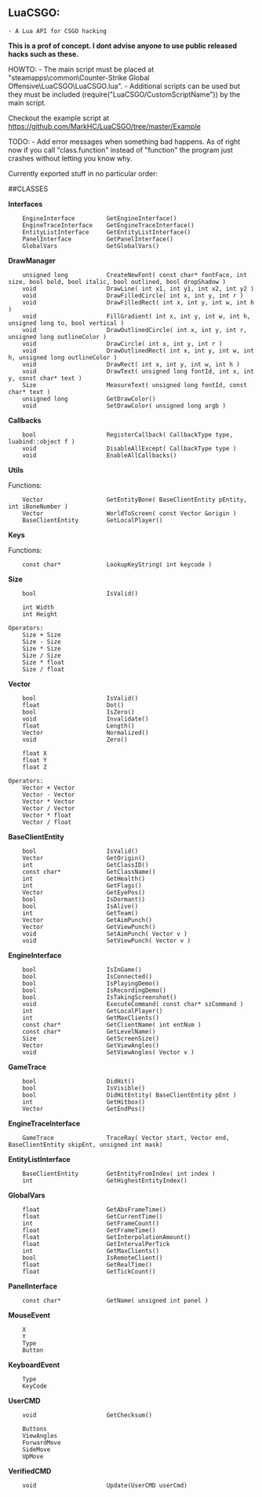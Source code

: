 ## LuaCSGO: 
	- A Lua API for CSGO hacking

**This is a prof of concept. I dont advise anyone to use public released hacks such as these.**

HOWTO:
	- The main script must be placed at "steamapps\common\Counter-Strike Global Offensive\LuaCSGO\LuaCSGO.lua". 
	- Additional scripts can be used but they must be included (require("LuaCSGO/CustomScriptName")) by the main script.

Checkout the example script at https://github.com/MarkHC/LuaCSGO/tree/master/Example

TODO:
	- Add error messages when something bad happens. As of right now if you call "class.function" instead of "function" the program just crashes without letting you know why.
	
Currently exported stuff in no particular order:

##CLASSES


**Interfaces**
```
	EngineInterface 		GetEngineInterface()
	EngineTraceInterface 	GetEngineTraceInterface()
	EntityListInterface 	GetEntityListInterface()
	PanelInterface 			GetPanelInterface()
	GlobalVars 				GetGlobalVars()
```

**DrawManager**
```
	unsigned long 			CreateNewFont( const char* fontFace, int size, bool bold, bool italic, bool outlined, bool dropShadow )
	void 					DrawLine( int x1, int y1, int x2, int y2 )
	void 					DrawFilledCircle( int x, int y, int r )
	void 					DrawFilledRect( int x, int y, int w, int h )
	void 					FillGradient( int x, int y, int w, int h, unsigned long to, bool vertical )
	void 					DrawOutlinedCircle( int x, int y, int r, unsigned long outlineColor )
	void 					DrawCircle( int x, int y, int r )
	void 					DrawOutlinedRect( int x, int y, int w, int h, unsigned long outlineColor )
	void 					DrawRect( int x, int y, int w, int h )
	void 					DrawText( unsigned long fontId, int x, int y, const char* text )
	Size 					MeasureText( unsigned long fontId, const char* text )
	unsigned long 			GetDrawColor()
	void 					SetDrawColor( unsigned long argb )
```

**Callbacks**
```
	bool 					RegisterCallback( CallbackType type, luabind::object f )
	void 					DisableAllExcept( CallbackType type )
	void 					EnableAllCallbacks()
```

**Utils**
	
Functions:
```
	Vector 					GetEntityBone( BaseClientEntity pEntity, int iBoneNumber )
	Vector 					WorldToScreen( const Vector &origin )
	BaseClientEntity 		GetLocalPlayer()
```

**Keys**
	
Functions:
```
	const char* 			LookupKeyString( int keycode )
```

**Size** 
```
	bool 					IsValid()
 
	int Width
	int Height 
	
Operators: 
	Size + Size
	Size - Size
	Size * Size
	Size / Size
	Size * float
	Size / float
```

**Vector** 
```
	bool 					IsValid()
	float 					Dot()
	bool					IsZero()
	void 					Invalidate()
	float 					Length()
	Vector 					Normalized()
	void 					Zero() 
	
	float X
	float Y
	float Z
	
Operators:
	Vector + Vector
	Vector - Vector
	Vector * Vector
	Vector / Vector
	Vector * float
	Vector / float
```

**BaseClientEntity** 
```
	bool 					IsValid()
	Vector 					GetOrigin()
	int 					GetClassID()
	const char* 			GetClassName()
	int 					GetHealth()
	int 					GetFlags()
	Vector 					GetEyePos()
	bool 					IsDormant()
	bool 					IsAlive()
	int 					GetTeam()
	Vector 					GetAimPunch()
	Vector 					GetViewPunch()
	void 					SetAimPunch( Vector v )
	void 					SetViewPunch( Vector v )
```

**EngineInterface** 
```
	bool 					IsInGame()
	bool 					IsConnected()
	bool 					IsPlayingDemo()
	bool 					IsRecordingDemo()
	bool 					IsTakingScreenshot()
	void 					ExecuteCommand( const char* szCommand )
	int 					GetLocalPlayer()
	int 					GetMaxClients()
	const char* 			GetClientName( int entNum )
	const char* 			GetLevelName()
	Size 					GetScreenSize()
	Vector 					GetViewAngles()
	void 					SetViewAngles( Vector v )
```

**GameTrace** 
```
	bool 					DidHit()
	bool 					IsVisible()
	bool 					DidHitEntity( BaseClientEntity pEnt )
	int 					GetHitbox()
	Vector 					GetEndPos()
```

**EngineTraceInterface** 
```
	GameTrace 				TraceRay( Vector start, Vector end, BaseClientEntity skipEnt, unsigned int mask)
```

**EntityListInterface** 
```
	BaseClientEntity 		GetEntityFromIndex( int index )
	int 					GetHighestEntityIndex()
```

**GlobalVars** 
```
	float 					GetAbsFrameTime()
	float 					GetCurrentTime()
    int 					GetFrameCount()
    float 					GetFrameTime()
    float 					GetInterpolationAmount()
    float 					GetIntervalPerTick
    int 					GetMaxClients()
    bool 					IsRemoteClient()
    float 					GetRealTime()
    float 					GetTickCount()
```

**PanelInterface**
```
	const char* 			GetName( unsigned int panel )
```

**MouseEvent**
```
	X
	Y
	Type
	Button
```

**KeyboardEvent**
```
	Type
	KeyCode
```


**UserCMD**
```
	void 					GetChecksum() 
	
	Buttons
	ViewAngles
	ForwardMove
	SideMove
	UpMove
```

**VerifiedCMD**
```
	void 					Update(UserCMD userCmd)
```